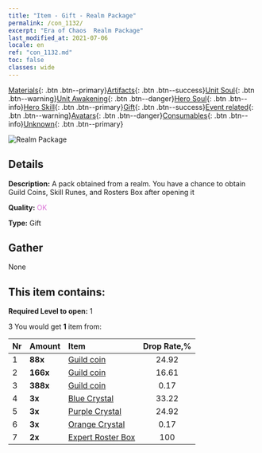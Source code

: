```yaml
---
title: "Item - Gift - Realm Package"
permalink: /con_1132/
excerpt: "Era of Chaos  Realm Package"
last_modified_at: 2021-07-06
locale: en
ref: "con_1132.md"
toc: false
classes: wide
---
```

 [Materials](/Items/){: .btn .btn--primary}[Artifacts](/Items/Artifacts/){: .btn .btn--success}[Unit Soul](/Items/UnitSoul/){: .btn .btn--warning}[Unit Awakening](/Items/UnitAwakening/){: .btn .btn--danger}[Hero Soul](/Items/HeroSoul/){: .btn .btn--info}[Hero Skill](/Items/HeroSkill/){: .btn .btn--primary}[Gift](/Items/Gift/){: .btn .btn--success}[Event related](/Items/Events/){: .btn .btn--warning}[Avatars](/Items/Avatars/){: .btn .btn--danger}[Consumables](/Items/Consumables/){: .btn .btn--info}[Unknown](/Items/Unknown/){: .btn .btn--primary}

 ![Realm Package](/images/t/i_907003.png)

## Details
 **Description:** A pack obtained from a realm. You have a chance to obtain Guild Coins, Skill Runes, and Rosters Box after opening it

 **Quality:** <span style="color: #DA70D6">OK</span>

 **Type:** Gift

## Gather

  None

## This item contains:

 **Required Level to open:** 1

 3 You would get **1** item  from:

  | Nr | Amount |     Item    | Drop Rate,% |
  |:---|:-------|:------------|:---------:|
  | 1 |  **88x** | [Guild coin](/Items/con_896/) | 24.92 | 
  | 2 |  **166x** | [Guild coin](/Items/con_896/) | 16.61 | 
  | 3 |  **388x** | [Guild coin](/Items/con_896/) | 0.17 | 
  | 4 |  **3x** | [Blue Crystal](/Items/con_716/) | 33.22 | 
  | 5 |  **3x** | [Purple Crystal](/Items/con_720/) | 24.92 | 
  | 6 |  **3x** | [Orange Crystal](/Items/con_730/) | 0.17 | 
  | 7 |  **2x** | [Expert Roster Box](/Items/con_760/) | 100 | 
